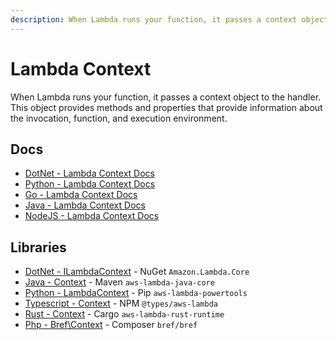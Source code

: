 ```yaml
---
description: When Lambda runs your function, it passes a context object to the handler.
---
```


# Lambda Context

When Lambda runs your function, it passes a context object to the handler. This object provides methods and properties that provide information 
about the invocation, function, and execution environment.

## Docs

- [DotNet - Lambda Context Docs](https://docs.aws.amazon.com/lambda/latest/dg/csharp-context.html)
- [Python - Lambda Context Docs](https://docs.aws.amazon.com/lambda/latest/dg/python-context.html)
- [Go - Lambda Context Docs](https://docs.aws.amazon.com/lambda/latest/dg/golang-context.html)
- [Java - Lambda Context Docs](https://docs.aws.amazon.com/lambda/latest/dg/java-context.html)
- [NodeJS - Lambda Context Docs](https://docs.aws.amazon.com/lambda/latest/dg/nodejs-context.html)

## Libraries

- [DotNet - ILambdaContext](https://github.com/aws/aws-lambda-dotnet/tree/master/Libraries/src/Amazon.Lambda.Core) - NuGet `Amazon.Lambda.Core`
- [Java - Context](https://github.com/aws/aws-lambda-java-libs/blob/master/aws-lambda-java-core/src/main/java/com/amazonaws/services/lambda/runtime/Context.java) - Maven `aws-lambda-java-core`
- [Python - LambdaContext](https://awslabs.github.io/aws-lambda-powertools-python/latest/utilities/typing/) - Pip `aws-lambda-powertools`
- [Typescript - Context](https://github.com/DefinitelyTyped/DefinitelyTyped/blob/master/types/aws-lambda/handler.d.ts) - NPM `@types/aws-lambda`
- [Rust - Context](https://github.com/awslabs/aws-lambda-rust-runtime/blob/master/lambda-runtime/src/types.rs) - Cargo `aws-lambda-rust-runtime`
- [Php - Bref\Context](https://github.com/brefphp/bref/blob/master/src/Context/Context.php) - Composer `bref/bref`
